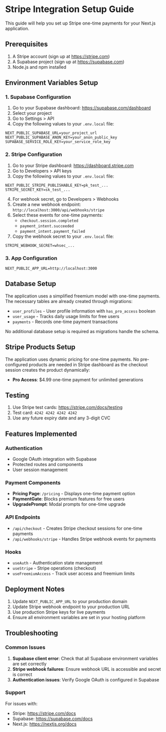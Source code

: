 # Stripe Integration Setup Guide

This guide will help you set up Stripe one-time payments for your Next.js application.

## Prerequisites

1. A Stripe account (sign up at https://stripe.com)
2. A Supabase project (sign up at https://supabase.com)
3. Node.js and npm installed

## Environment Variables Setup

### 1. Supabase Configuration

1. Go to your Supabase dashboard: https://supabase.com/dashboard
2. Select your project
3. Go to Settings > API
4. Copy the following values to your `.env.local` file:

```env
NEXT_PUBLIC_SUPABASE_URL=your_project_url
NEXT_PUBLIC_SUPABASE_ANON_KEY=your_anon_public_key
SUPABASE_SERVICE_ROLE_KEY=your_service_role_key
```

### 2. Stripe Configuration

1. Go to your Stripe dashboard: https://dashboard.stripe.com
2. Go to Developers > API keys
3. Copy the following values to your `.env.local` file:

```env
NEXT_PUBLIC_STRIPE_PUBLISHABLE_KEY=pk_test_...
STRIPE_SECRET_KEY=sk_test_...
```

4. For webhook secret, go to Developers > Webhooks
5. Create a new webhook endpoint: `http://localhost:3000/api/webhooks/stripe`
6. Select these events for one-time payments:
   - `checkout.session.completed`
   - `payment_intent.succeeded`
   - `payment_intent.payment_failed`
7. Copy the webhook secret to your `.env.local` file:

```env
STRIPE_WEBHOOK_SECRET=whsec_...
```

### 3. App Configuration

```env
NEXT_PUBLIC_APP_URL=http://localhost:3000
```

## Database Setup

The application uses a simplified freemium model with one-time payments. The necessary tables are already created through migrations:

- `user_profiles` - User profile information with `has_pro_access` boolean
- `user_usage` - Tracks daily usage limits for free users
- `payments` - Records one-time payment transactions

No additional database setup is required as migrations handle the schema.

## Stripe Products Setup

The application uses dynamic pricing for one-time payments. No pre-configured products are needed in Stripe dashboard as the checkout session creates the product dynamically:

- **Pro Access**: $4.99 one-time payment for unlimited generations

## Testing

1. Use Stripe test cards: https://stripe.com/docs/testing
2. Test card: `4242 4242 4242 4242`
3. Use any future expiry date and any 3-digit CVC

## Features Implemented

### Authentication
- Google OAuth integration with Supabase
- Protected routes and components
- User session management

### Payment Components
- **Pricing Page**: `/pricing` - Displays one-time payment option
- **PaymentGate**: Blocks premium features for free users
- **UpgradePrompt**: Modal prompts for one-time upgrade

### API Endpoints
- `/api/checkout` - Creates Stripe checkout sessions for one-time payments
- `/api/webhooks/stripe` - Handles Stripe webhook events for payments

### Hooks
- `useAuth` - Authentication state management
- `useStripe` - Stripe operations (checkout)
- `useFreemiumAccess` - Track user access and freemium limits

## Deployment Notes

1. Update `NEXT_PUBLIC_APP_URL` to your production domain
2. Update Stripe webhook endpoint to your production URL
3. Use production Stripe keys for live payments
4. Ensure all environment variables are set in your hosting platform

## Troubleshooting

### Common Issues

1. **Supabase client error**: Check that all Supabase environment variables are set correctly
2. **Stripe webhook failures**: Ensure webhook URL is accessible and secret is correct
3. **Authentication issues**: Verify Google OAuth is configured in Supabase

### Support

For issues with:
- Stripe: https://stripe.com/docs
- Supabase: https://supabase.com/docs
- Next.js: https://nextjs.org/docs